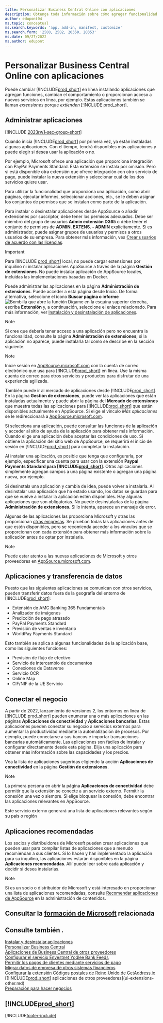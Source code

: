 ```yaml
---
title: Personalizar Business Central Online con aplicaciones
description: Obtenga toda información sobre cómo agregar funcionalidad y personalizar Business Central mediante la instalación de las aplicaciones en este artículo.
author: edupont04
ms.topic: conceptual
ms.search.keywords: 'app, add-in, manifest, customize'
ms.search.form: '2500, 2502, 20350, 20353'
ms.date: 09/27/2022
ms.author: edupont
---
```

# <a name="customizing-business-central-online-with-apps"></a>Personalizar Business Central Online con aplicaciones

Puede cambiar [!INCLUDE[prod_short](includes/prod_short.md)] en línea instalando aplicaciones que agregan funciones, cambian el comportamiento o proporcionan acceso a nuevos servicios en línea, por ejemplo. Estas aplicaciones también se llaman *extensiones* porque *extienden* [!INCLUDE [prod_short](includes/prod_short.md)].

## <a name="manage-apps"></a>Administrar aplicaciones

[!INCLUDE [2023rw1-sec-group-short](includes/2023rw1-sec-group-short.md)]

Cuando inicia [!INCLUDE[prod_short](includes/prod_short.md)] por primera vez, ya están instaladas algunas aplicaciones. Con el tiempo, tendrá disponibles más aplicaciones y puede elegir si desea usar la aplicación o no.

Por ejemplo, Microsoft ofrece una aplicación que proporciona integración con PayPal Payments Standard. Esta extensión se instala por omisión. Pero si está disponible otra extensión que ofrece integración con otro servicio de pago, puede instalar la nueva extensión y seleccionar cuál de los dos servicios quiere usar.  

Para utilizar la funcionalidad que proporciona una aplicación, como abrir páginas, ejecutar informes, seleccionar acciones, etc., se le deben asignar los conjuntos de permisos que se instalan como parte de la aplicación.

Para instalar o desinstalar aplicaciones desde AppSource o añadir extensiones por suscriptor, debe tener los permisos adecuados. Debe ser miembro del grupo de usuarios **Admin extensión D365** o debe tener el conjunto de permisos de **ADMIN. EXTENS. - ADMIN** explícitamente. Si es administrador, puede asignar grupos de usuarios y permisos a otros usuarios de su empresa. Para obtener más información, vea [Crear usuarios de acuerdo con las licencias](ui-how-users-permissions.md).  

> [!IMPORTANT]  
> Para [!INCLUDE [prod_short](includes/prod_short.md)] local, no puede cargar extensiones por inquilino ni instalar aplicaciones AppSource a través de la página **Gestión de extensiones**. No puede instalar aplicación de AppSource locales, incluidas las implementaciones basadas en Docker.

Puede administrar las aplicaciones en la página **Administración de extensiones**. Puede acceder a esta página desde Inicio. De forma alternativa, seleccione el icono **Buscar página o informe** ![Bombilla que abre la función Dígame](media/ui-search/search_small.png "Dígame qué desea hacer") en la esquina superior derecha, escriba **Extensión** y, a continuación, seleccione el enlace relacionado. Para más información, ver [Instalación y desinstalación de aplicaciones](ui-extensions-install-uninstall.md).

> [!NOTE]  
> Si cree que debería tener acceso a una aplicación pero no encuentra la funcionalidad, consulte la página **Administración de extensiones**; si la aplicación no aparece, puede instalarla tal como se describe en la sección siguiente.  

> [!NOTE]  
> Inicie sesión en [AppSource.microsoft.com](https://appsource.microsoft.com/) con la cuenta de correo electrónico que usa para [!INCLUDE[prod_short](includes/prod_short.md)] en línea. Use la misma cuenta de correo para otros servicios y productos para disfrutar de una experiencia agilizada.  

También puede ir al mercado de aplicaciones desde [!INCLUDE[prod_short](includes/prod_short.md)]. En la página **Gestión de extensiones**, puede ver las aplicaciones que están instaladas actualmente y puede abrir la página del **Mercado de extensiones** que muestra todas las aplicaciones para [!INCLUDE[prod_short](includes/prod_short.md)] que están disponibles actualmente en AppSource. Si elige el vínculo *Más aplicaciones* se le redireccionará a [AppSource.microsoft.com](https://appsource.microsoft.com/marketplace/apps?product=dynamics-365%3Bdynamics-365-business-central&page=1).  

Si selecciona una aplicación, puede consultar las funciones de la aplicación y acceder al sitio de ayuda de la aplicación para obtener más información. Cuando elige una aplicación debe aceptar las condiciones de uso. Si obtiene la aplicación del sitio web de AppSource, se requerirá el inicio de sesión en [!INCLUDE[prod_short](includes/prod_short.md)] para completar la instalación.  

Al instalar una aplicación, es posible que tenga que configurarla, por ejemplo, especificar una cuenta para usar con la extensión **Paypal Payments Standard para [!INCLUDE[prod_short](includes/prod_short.md)]**.
Otras aplicaciones simplemente agregan campos a una página existente o agregan una página nueva, por ejemplo.   

Si desinstala una aplicación y cambia de idea, puede volver a instalarla. Al desinstalar una aplicación que ha estado usando, los datos se guardan para que se vuelve a instalar la aplicación estén disponibles. Hay algunas aplicaciones que son obligatorias. No puede desinstalarlas de la página **Administración de extensiones**. Si lo intenta, aparece un mensaje de error.  

Algunas de las aplicaciones las proporciona Microsoft y otras las proporcionan [otras empresas](ui-extensions-other.md). Se prueban todas las aplicaciones antes de que estén disponibles, pero se recomienda acceder a los vínculos que se proporcionan con cada extensión para obtener más información sobre la aplicación antes de optar por instalarla.  

> [!NOTE]  
> Puede estar atento a las nuevas aplicaciones de Microsoft y otros proveedores en [AppSource.microsoft.com](https://appsource.microsoft.com/marketplace/apps?product=dynamics-365%3Bdynamics-365-business-central&page=1).

## <a name="apps-and-data-transfer"></a>Aplicaciones y transferencia de datos

Puesto que las siguientes aplicaciones se comunican con otros servicios, pueden transferir datos fuera de la geografía del entorno de [!INCLUDE[prod_short](includes/prod_short.md)]:

* Extensión de AMC Banking 365 Fundamentals
* Analizador de imágenes
* Predicción de pago atrasado
* PayPal Payments Standard
* Previsión de ventas e inventario
* WorldPay Payments Standard

Esto también se aplica a algunas funcionalidades de la aplicación base, como las siguientes funciones:

* Previsión de flujo de efectivo
* Servicio de intercambio de documentos
* Conexiones de Dataverse
* Servicio OCR
* Online Map
* CIF/NIF de la UE Servicio

## <a name="connect-your-business"></a>Conectar el negocio

A partir de 2022, lanzamiento de versiones 2, los entornos en línea de [!INCLUDE [prod_short](includes/prod_short.md)] pueden enumerar una o más aplicaciones en las páginas **Aplicaciones de conectividad** y **Aplicaciones bancarias**. Estas aplicaciones pueden conectar su negocio a servicios externos para aumentar la productividad mediante la automatización de procesos. Por ejemplo, puede conectarse a sus bancos e importar transacciones bancarias automáticamente. Las aplicaciones son fáciles de instalar y configurar directamente desde esta página. Elija una aplicación para obtener más información sobre las capacidades y los precios.  

Vea la lista de aplicaciones sugeridas eligiendo la acción **Aplicaciones de conectividad** en la página **Gestión de extensiones**.  

> [!NOTE]
> La primera persona en abrir la página **Aplicaciones de conectividad** debe permitir que la extensión se conecte a un servicio externo. Permitir la conexión una vez o siempre. Si elige bloquear la conexión, debe encontrar las aplicaciones relevantes en AppSource.

Este servicio externo generará una lista de aplicaciones relevantes según su país o región

## <a name="recommended-apps"></a>Aplicaciones recomendadas

Los socios y distribuidores de Microsoft pueden crear aplicaciones que pueden usar para compilar listas de aplicaciones que a menudo recomiendan a sus clientes. Si lo hacen y han implementado la aplicación para su inquilino, las aplicaciones estarán disponibles en la página **Aplicaciones recomendadas**. Allí puede leer sobre cada aplicación y decidir si desea instalarlas.

> [!NOTE]
> Si es un socio o distribuidor de Microsoft y está interesado en proporcionar una lista de aplicaciones recomendadas, consulte [Recomendar aplicaciones de AppSource](/dynamics365/business-central/dev-itpro/administration/recommend-apps) en la administración de contenidos.

## <a name="see-related-microsoft-training"></a>Consultar la [formación de Microsoft](/training/modules/customize-dynamics-365-business-central/) relacionada

## <a name="see-also"></a>Consulte también .

[Instalar y desinstalar aplicaciones](ui-extensions-install-uninstall.md)  
[Personalizar Business Central](ui-customizing-overview.md)  
[Aplicaciones de Business Central de otros proveedores](ui-extensions-other.md)  
[Configurar el servicio Envestnet Yodlee Bank Feeds](bank-how-setup-bank-statement-service.md)  
[Permitir los pagos de clientes mediante servicios de pago](sales-how-enable-payment-service-extensions.md)  
[Migrar datos de empresa de otros sistemas financieros](across-import-data-configuration-packages.md)  
[Configurar la extensión Códigos postales de Reino Unido de GetAddress.io](LocalFunctionality/UnitedKingdom/uk-setup-postal-code-service.md)  
[[!INCLUDE[prod_short](includes/prod_short.md)] aplicaciones de otros proveedores](ui-extensions-other.md)  
[Preparación para hacer negocios](ui-get-ready-business.md)  

## [!INCLUDE[prod_short](includes/free_trial_md.md)]  


[!INCLUDE[footer-include](includes/footer-banner.md)]
